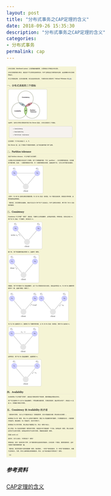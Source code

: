 ```yaml
---
layout: post
title: "分布式事务之CAP定理的含义"
date: 2018-09-26 15:35:30
description: "分布式事务之CAP定理的含义"
categories:
- 分布式事务
permalink: cap
---
```


![](/assets/img/CAP定理的含义.jpg)

##### 参考资料
[CAP定理的含义](http://www.ruanyifeng.com/blog/2018/07/cap.html)
